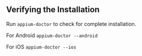 ## Verifying the Installation

Run ``appium-doctor`` to check for complete installation.

For Android ``appium-doctor --android``

For iOS    ``appium-doctor --ios``
